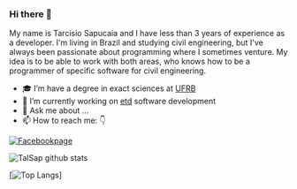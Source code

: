 ### Hi there 👋

My name is Tarcisio Sapucaia and I have less than 3 years of experience as a developer. I'm living in Brazil and studying civil engineering, but I've always been passionate about programming where I sometimes venture. My idea is to be able to work with both areas, who knows how to be a programmer of specific software for civil engineering.

- 🎓 I’m have a degree in exact sciences at [UFRB](https://ufrb.edu.br/portal/)
- 🌱 I’m currently working on [etd](https://github.com/talsap/etd) software development 
- 💬 Ask me about ...
- 📫 How to reach me: 👇

[![Facebookpage](https://dyn-qrcode.vercel.app/api?url=https://www.facebook.com/tal.sapucaia)](https://www.facebook.com/tal.sapucaia)

![TalSap github stats](https://github-readme-stats.vercel.app/api?username=talsap&show_icons=true&theme=highcontrast)

[![Top Langs](https://github-readme-stats.vercel.app/api/top-langs/?username=talsap&layout=compact)]

<!--
**talsap/talsap** is a ✨ _special_ ✨ repository because its `README.md` (this file) appears on your GitHub profile.
